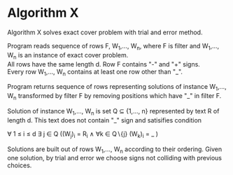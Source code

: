 # Algorithm X
Algorithm X solves exact cover problem with trial and error method.

Program reads sequence of rows F, W<sub>1</sub>,..., W<sub>n</sub>, where F is filter and W<sub>1</sub>,..., W<sub>n</sub> is an instance of exact cover problem.\
All rows have the same length d. Row F contains "-" and "+" signs.\
Every row W<sub>1</sub>,..., W<sub>n</sub> contains at least one row other than "_".

Program returns sequence of rows representing solutions of instance W<sub>1</sub>,..., W<sub>n</sub> transformed by filter F by removing positions which have "_" in filter F.

Solution of instance W<sub>1</sub>,..., W<sub>n</sub> is set Q ⊆ {1,..., n} represented by text R of length d.
This text does not contain "_" sign and satisifies condition

∀ 1 ≤ i ≤ d ∃ j ∈ Q ((W<sub>j</sub>)<sub>i</sub> = R<sub>i</sub> ∧ ∀k ∈ Q∖{j} (W<sub>k</sub>)<sub>i</sub> = _ )

Solutions are built out of rows W<sub>1</sub>,..., W<sub>n</sub> according to their ordering. 
Given one solution, by trial and error we choose signs not colliding with previous choices.
